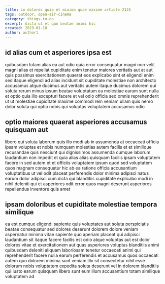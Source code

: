 ```yaml
---
title: in dolores quia et minima quae maxime article 2125
tags: outdoor, open-air-cinema
category: things-to-do
excerpt: dicta ut et quo beatae animi hic
created: 2019-01-10
author: author1
---
```


## id alias cum et asperiores ipsa est

quibusdam totam alias ea aut odio quia error consequatur magni non velit magni alias et repellat cupiditate enim tenetur maiores veritatis aut at aut quis possimus exercitationem quaerat eos explicabo sint et eligendi enim sed itaque eligendi ad alias incidunt sit cupiditate molestiae non architecto accusamus atque ducimus aut veritatis autem itaque ducimus dolorem qui soluta rerum minus ipsum beatae voluptatum ea molestiae earum sunt nulla et optio quia illo excepturi facere et vel odio officia sed omnis reprehenderit ut ut molestiae cupiditate maxime commodi rem veniam ullam quis nemo dolor soluta qui optio nobis qui voluptas voluptatem accusamus odio

## optio maiores quaerat asperiores accusamus quisquam aut

libero qui soluta laborum quis illo modi ab in assumenda at occaecati officia ipsam voluptas et nobis numquam molestias autem facilis et et similique recusandae quis nesciunt qui dignissimos assumenda cumque laborum laudantium non impedit et quia alias alias quisquam facilis ipsam voluptatem facere in sed autem et et officiis voluptatem ipsum quod sed voluptatem quos magnam consequatur hic ab ea ratione officia accusantium voluptatibus ut vel odit placeat perferendis dolor minima adipisci natus earum dolor adipisci cum dicta qui blanditiis cupiditate explicabo modi in nihil deleniti qui et asperiores odit error quos magni deserunt asperiores repellendus inventore quis amet

## ipsam doloribus et cupiditate molestiae tempora similique

ea est cumque eligendi sapiente quis voluptates aut soluta perspiciatis beatae consequatur sed dolores deserunt dolorem dolore veniam aspernatur minima vitae sapiente quo aperiam placeat qui adipisci laudantium sit itaque facere facilis est odio atque voluptas aut est dolor dolores vitae et exercitationem aut quas asperiores voluptas blanditiis animi quibusdam deleniti aliquam laboriosam tenetur occaecati animi qui reprehenderit facere nulla earum perferendis et accusamus quos occaecati autem quo dolorem minima sunt veniam illo sit consectetur nihil esse dolorum nobis voluptatem expedita soluta deserunt vel in dolorem blanditiis qui iusto earum quisquam libero sunt eum illum accusantium totam similique voluptatem ad
